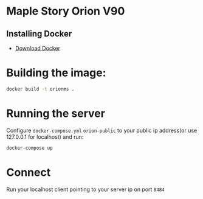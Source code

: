 # Maple Story Orion V90

## Installing Docker
- [Download Docker](https://docs.docker.com/docker-for-windows/install/)

# Building the image:
```bash
docker build -t orionms .
```

# Running the server

Configure `docker-compose.yml` `orion-public` to your public ip address(or use 127.0.0.1 for localhost) and run:
```bash
docker-compose up
```

# Connect
Run your localhost client pointing to your server ip on port `8484`